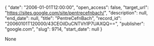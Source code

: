 {
  "date": "2006-01-01T12:00:00", 
  "open_access": false, 
  "target_url": "https://sites.google.com/site/pentrecefnbach/", 
  "description": null, 
  "end_date": null, 
  "title": "PentreCefnBach", 
  "record_id": "20060101T120000/43CEOiIDuCNTVh1P7UAXQQ==", 
  "publisher": "google.com", 
  "slug": 9714, 
  "start_date": null
}

None